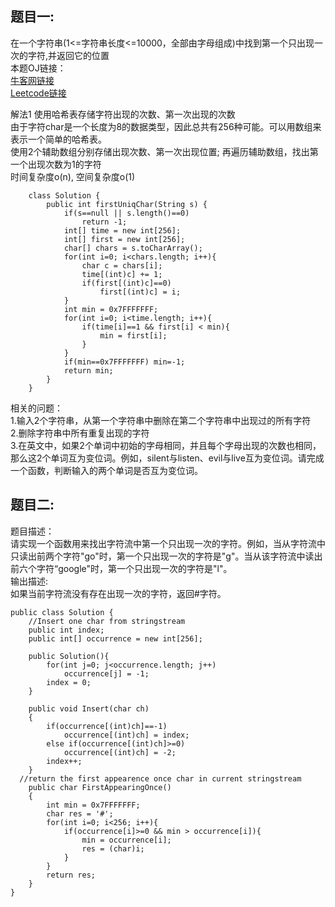 ## 题目一:  
在一个字符串(1<=字符串长度<=10000，全部由字母组成)中找到第一个只出现一次的字符,并返回它的位置  
本题OJ链接：  
[牛客网链接](https://www.nowcoder.com/practice/1c82e8cf713b4bbeb2a5b31cf5b0417c?tpId=13&tqId=11187&tPage=1&rp=1&ru=/ta/coding-interviews&qru=/ta/coding-interviews/question-ranking)  
[Leetcode链接](https://leetcode.com/problems/first-unique-character-in-a-string/description/)  

解法1 使用哈希表存储字符出现的次数、第一次出现的次数  
由于字符char是一个长度为8的数据类型，因此总共有256种可能。可以用数组来表示一个简单的哈希表。  
使用2个辅助数组分别存储出现次数、第一次出现位置; 再遍历辅助数组，找出第一个出现次数为1的字符  
时间复杂度o(n), 空间复杂度o(1)  

        class Solution {
            public int firstUniqChar(String s) {
                if(s==null || s.length()==0)
                    return -1;
                int[] time = new int[256];
                int[] first = new int[256];
                char[] chars = s.toCharArray();
                for(int i=0; i<chars.length; i++){
                    char c = chars[i];
                    time[(int)c] += 1;
                    if(first[(int)c]==0)
                        first[(int)c] = i;
                }
                int min = 0x7FFFFFFF;
                for(int i=0; i<time.length; i++){
                    if(time[i]==1 && first[i] < min){
                        min = first[i];
                    }
                }
                if(min==0x7FFFFFFF) min=-1;
                return min;
            }
        }

相关的问题：  
1.输入2个字符串，从第一个字符串中删除在第二个字符串中出现过的所有字符  
2.删除字符串中所有重复出现的字符  
3.在英文中，如果2个单词中初始的字母相同，并且每个字母出现的次数也相同，那么这2个单词互为变位词。例如，silent与listen、evil与live互为变位词。请完成一个函数，判断输入的两个单词是否互为变位词。  

## 题目二:  
题目描述：  
请实现一个函数用来找出字符流中第一个只出现一次的字符。例如，当从字符流中只读出前两个字符"go"时，第一个只出现一次的字符是"g"。当从该字符流中读出前六个字符“google"时，第一个只出现一次的字符是"l"。  
输出描述:  
如果当前字符流没有存在出现一次的字符，返回#字符。  

    public class Solution {
        //Insert one char from stringstream
        public int index;
        public int[] occurrence = new int[256];

        public Solution(){
            for(int j=0; j<occurrence.length; j++)
                occurrence[j] = -1;
            index = 0;
        }

        public void Insert(char ch)
        {
            if(occurrence[(int)ch]==-1)
                occurrence[(int)ch] = index;
            else if(occurrence[(int)ch]>=0)
                occurrence[(int)ch] = -2;
            index++;
        }
      //return the first appearence once char in current stringstream
        public char FirstAppearingOnce()
        {
            int min = 0x7FFFFFFF;
            char res = '#';
            for(int i=0; i<256; i++){
                if(occurrence[i]>=0 && min > occurrence[i]){
                    min = occurrence[i];
                    res = (char)i;
                }
            }
            return res;
        }
    }
